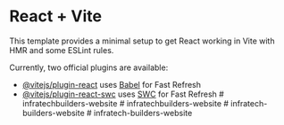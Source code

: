 # React + Vite

This template provides a minimal setup to get React working in Vite with HMR and some ESLint rules.

Currently, two official plugins are available:

- [@vitejs/plugin-react](https://github.com/vitejs/vite-plugin-react/blob/main/packages/plugin-react/README.md) uses [Babel](https://babeljs.io/) for Fast Refresh
- [@vitejs/plugin-react-swc](https://github.com/vitejs/vite-plugin-react-swc) uses [SWC](https://swc.rs/) for Fast Refresh
#   i n f r a t e c h b u i l d e r s - w e b s i t e  
 #   i n f r a t e c h b u i l d e r s - w e b s i t e  
 #   i n f r a t e c h - b u i l d e r s - w e b s i t e  
 #   i n f r a t e c h - b u i l d e r s - w e b s i t e  
 